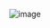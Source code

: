 ![image](https://github.com/LLArmendane/google-alan-turing/assets/66041511/f61ad4da-f698-4c88-b3af-3681b71a81e2)
